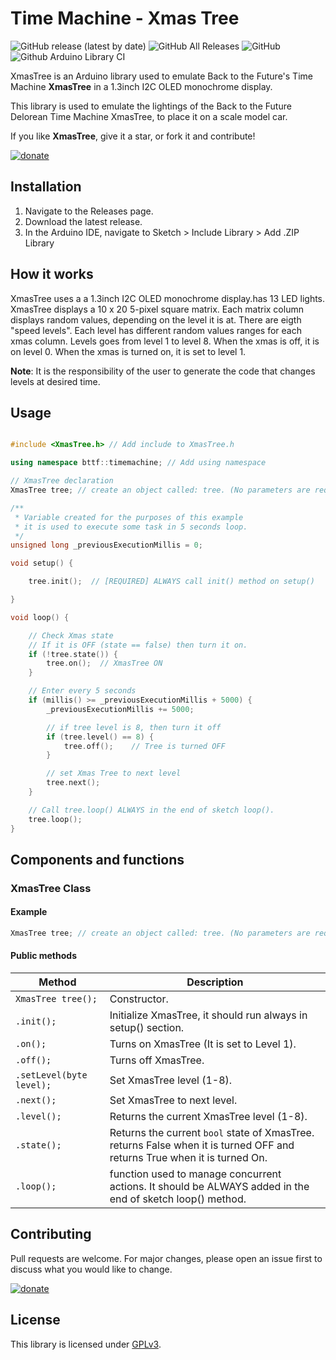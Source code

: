 # Time Machine - Xmas Tree
![GitHub release (latest by date)](https://img.shields.io/github/v/release/Zerfoinder/TimeMachine_XmasTree)
![GitHub All Releases](https://img.shields.io/github/downloads/Zerfoinder/TimeMachine_XmasTree/total)
![GitHub](https://img.shields.io/github/license/Zerfoinder/TimeMachine_XmasTree)
![Github Arduino Library CI](https://github.com/Zerfoinder/TimeMachine_XmasTree/workflows/Github%20Arduino%20Library%20CI/badge.svg)

XmasTree is an Arduino library used to emulate Back to the Future's Time Machine **XmasTree** in a 1.3inch I2C OLED monochrome display.

This library is used to emulate the lightings of the Back to the Future Delorean Time Machine XmasTree, to place it on a scale model car.

If you like **XmasTree**, give it a star, or fork it and contribute!

[![donate](https://img.shields.io/badge/donate-PayPal-blue.svg)](https://paypal.me/zerfoinder)

## Installation

1. Navigate to the Releases page.
1. Download the latest release.
1. In the Arduino IDE, navigate to Sketch > Include Library > Add .ZIP Library

## How it works

XmasTree uses a a 1.3inch I2C OLED monochrome display.has 13 LED lights.
XmasTree displays a 10 x 20 5-pixel square matrix. Each matrix column displays random values, depending on the level it is at. 
There are eigth "speed levels". Each level has different random values ranges for each xmas column. Levels goes from level 1 to level 8.
When the xmas is off, it is on level 0.
When the xmas is turned on,  it is set to level 1.

**Note**: It is the responsibility of the user to generate the code that changes levels at desired time.


## Usage

```C++

#include <XmasTree.h> // Add include to XmasTree.h

using namespace bttf::timemachine; // Add using namespace

// XmasTree declaration
XmasTree tree; // create an object called: tree. (No parameters are required)

/**
 * Variable created for the purposes of this example
 * it is used to execute some task in 5 seconds loop.
 */
unsigned long _previousExecutionMillis = 0;

void setup() {

    tree.init();  // [REQUIRED] ALWAYS call init() method on setup()

}

void loop() {

    // Check Xmas state
    // If it is OFF (state == false) then turn it on.
    if (!tree.state()) {
        tree.on();  // XmasTree ON
    }

    // Enter every 5 seconds
    if (millis() >= _previousExecutionMillis + 5000) {
        _previousExecutionMillis += 5000;

        // if tree level is 8, then turn it off
        if (tree.level() == 8) {
            tree.off();    // Tree is turned OFF
        }

        // set Xmas Tree to next level
        tree.next();
    }

    // Call tree.loop() ALWAYS in the end of sketch loop().
    tree.loop();
}
```

## Components and functions
### XmasTree Class
#### Example
```C++
XmasTree tree; // create an object called: tree. (No parameters are required).
```

#### Public methods
| Method | Description |
| ---------- | ----------- |
| `XmasTree tree();` | Constructor. |
| `.init();` | Initialize XmasTree, it should run always in setup() section. |
| `.on();`   | Turns on XmasTree (It is set to Level 1). |
| `.off();`  | Turns off XmasTree. |
| `.setLevel(byte level);`    | Set XmasTree level (1-8). |
| `.next();`    | Set XmasTree to next level. |
| `.level();`    | Returns the current XmasTree level (1-8). |
| `.state();`    | Returns the current `bool` state of XmasTree. returns False when it is turned OFF and returns True when it is turned On. |
| `.loop();`    | function used to manage concurrent actions. It should be ALWAYS added in the end of sketch loop() method. |

## Contributing
Pull requests are welcome. For major changes, please open an issue first to discuss what you would like to change.

[![donate](https://img.shields.io/badge/donate-PayPal-blue.svg)](https://paypal.me/zerfoinder)

## License
This library is licensed under [GPLv3](https://www.gnu.org/licenses/quick-guide-gplv3.html).
